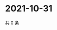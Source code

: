 # 2021-10-31

共 0 条

<!-- BEGIN WEIBO -->
<!-- 最后更新时间 Sun Oct 31 2021 14:16:58 GMT+0800 (China Standard Time) -->

<!-- END WEIBO -->

